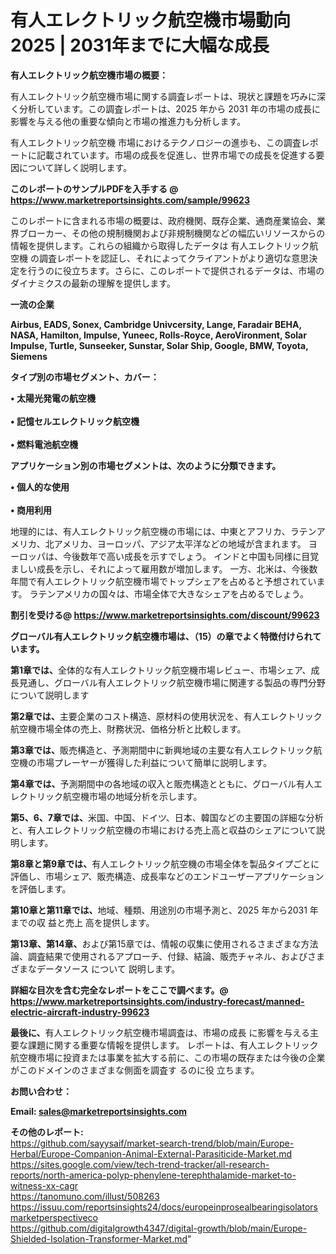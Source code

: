 # 有人エレクトリック航空機市場動向2025 | 2031年までに大幅な成長

<strong><b>有人エレクトリック航空機市場の概要：</b></strong>

有人エレクトリック航空機市場に関する調査レポートは、現状と課題を巧みに深く分析しています。この調査レポートは、2025 年から 2031 年の市場の成長に影響を与える他の重要な傾向と市場の推進力も分析します。

有人エレクトリック航空機 市場におけるテクノロジーの進歩も、この調査レポートに記載されています。市場の成長を促進し、世界市場での成長を促進する要因について詳しく説明します。

<strong>このレポートのサンプルPDFを入手する @ <a href=https://www.marketreportsinsights.com/sample/99623>https://www.marketreportsinsights.com/sample/99623</a></strong>

このレポートに含まれる市場の概要は、政府機関、既存企業、通商産業協会、業界ブローカー、その他の規制機関および非規制機関などの幅広いリソースからの情報を提供します。これらの組織から取得したデータは 有人エレクトリック航空機 の調査レポートを認証し、それによってクライアントがより適切な意思決定を行うのに役立ちます。さらに、このレポートで提供されるデータは、市場のダイナミクスの最新の理解を提供します。

<strong>一流の企業</strong>

<strong><b>Airbus, EADS, Sonex, Cambridge Univcersity, Lange, Faradair BEHA, NASA, Hamilton, Impulse, Yuneec, Rolls-Royce, AeroVironment, Solar Impulse, Turtle, Sunseeker, Sunstar, Solar Ship, Google, BMW, Toyota, Siemens</b></strong>

<strong><b>タイプ別の市場セグメント、カバー：</b></strong>

<strong>• 太陽光発電の航空機<br><br>• 記憶セルエレクトリック航空機<br><br>• 燃料電池航空機</strong>

<strong><b>アプリケーション別の市場セグメントは、次のように分類できます。</b></strong>

<strong>• 個人的な使用<br><br>• 商用利用</strong>

 地理的には、有人エレクトリック航空機の市場には、中東とアフリカ、ラテンアメリカ、北アメリカ、ヨーロッパ、アジア太平洋などの地域が含まれます。 ヨーロッパは、今後数年で高い成長を示すでしょう。 インドと中国も同様に目覚ましい成長を示し、それによって雇用数が増加します。 一方、北米は、今後数年間で有人エレクトリック航空機市場でトップシェアを占めると予想されています。 ラテンアメリカの国々は、市場全体で大きなシェアを占めるでしょう。

<strong>割引を受ける@ <a href=https://www.marketreportsinsights.com/discount/99623>https://www.marketreportsinsights.com/discount/99623</a></strong>

<strong><b>グローバル有人エレクトリック航空機市場は、（15）の章でよく特徴付けられています。</b></strong>

<strong><b>第</b></strong><strong><b>1章では、</b></strong>全体的な有人エレクトリック航空機市場レビュー、市場シェア、成長見通し、グローバル有人エレクトリック航空機市場に関連する製品の専門分野について説明します

<strong><b>第2章では、</b></strong>主要企業のコスト構造、原材料の使用状況を、有人エレクトリック航空機市場全体の売上、財務状況、価格分析と比較します。

<strong><b>第3章では、</b></strong>販売構造と、予測期間中に新興地域の主要な有人エレクトリック航空機の市場プレーヤーが獲得した利益について簡単に説明します。

<strong><b>第4章では、</b></strong>予測期間中の各地域の収入と販売構造とともに、グローバル有人エレクトリック航空機市場の地域分析を示します。

<strong><b>第5、6、7章では、</b></strong>米国、中国、ドイツ、日本、韓国などの主要国の詳細な分析と、有人エレクトリック航空機の市場における売上高と収益のシェアについて説明します。

<strong><b>第8章と第9章では、</b></strong>有人エレクトリック航空機の市場全体を製品タイプごとに評価し、市場シェア、販売構造、成長率などのエンドユーザーアプリケーションを評価します。

<strong><b>第10章と第11章では、</b></strong>地域、種類、用途別の市場予測と、2025 年から2031 年までの収 益と売上 高を提供します。

<strong><b>第13章、第14章、</b></strong>および第15章では、情報の収集に使用されるさまざまな方法論、調査結果で使用されるアプローチ、付録、結論、販売チャネル、およびさまざまなデータソース について 説明します。

<strong>詳細な目次を含む完全なレポートをここで調べます。@ <a href=https://www.marketreportsinsights.com/industry-forecast/manned-electric-aircraft-industry-99623>https://www.marketreportsinsights.com/industry-forecast/manned-electric-aircraft-industry-99623</a></strong>

<strong><b>最後に、</b></strong>有人エレクトリック航空機市場調査は、市場の成長 に影響を</a>与える主要な課題に関する重要な情報を提供します。 レポートは、有人エレクトリック航空機市場に投資または事業を拡大する前に、この市場の既存または今後の企業がこのドメインのさまざまな側面を調査す るのに役 立ちます。

<strong><b>お問い合わせ：</b></strong>

<strong>Email: </strong><a href=mailto:sales@marketreportsinsights.com><strong>sales@marketreportsinsights.com</strong></a>

<strong>その他のレポート:</strong>
<br>
<a href=https://github.com/sayysaif/market-search-trend/blob/main/Europe-Herbal/Europe-Companion-Animal-External-Parasiticide-Market.md>https://github.com/sayysaif/market-search-trend/blob/main/Europe-Herbal/Europe-Companion-Animal-External-Parasiticide-Market.md</a>
<br>
<a href=https://sites.google.com/view/tech-trend-tracker/all-research-reports/north-america-polyp-phenylene-terephthalamide-market-to-witness-xx-cagr>https://sites.google.com/view/tech-trend-tracker/all-research-reports/north-america-polyp-phenylene-terephthalamide-market-to-witness-xx-cagr</a>
<br>
<a href=https://tanomuno.com/illust/508263>https://tanomuno.com/illust/508263</a>
<br>
<a href=https://issuu.com/reportsinsights24/docs/europeinprosealbearingisolatorsmarketperspectiveco>https://issuu.com/reportsinsights24/docs/europeinprosealbearingisolatorsmarketperspectiveco</a>
<br>
<a href=https://github.com/digitalgrowth4347/digital-growth/blob/main/Europe-Shielded-Isolation-Transformer-Market.md>https://github.com/digitalgrowth4347/digital-growth/blob/main/Europe-Shielded-Isolation-Transformer-Market.md</a>"

